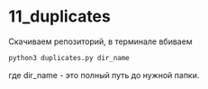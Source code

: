 # 11_duplicates

Скачиваем репозиторий, в терминале вбиваем

```sh
python3 duplicates.py dir_name
```

где dir_name - это полный путь до нужной папки.
